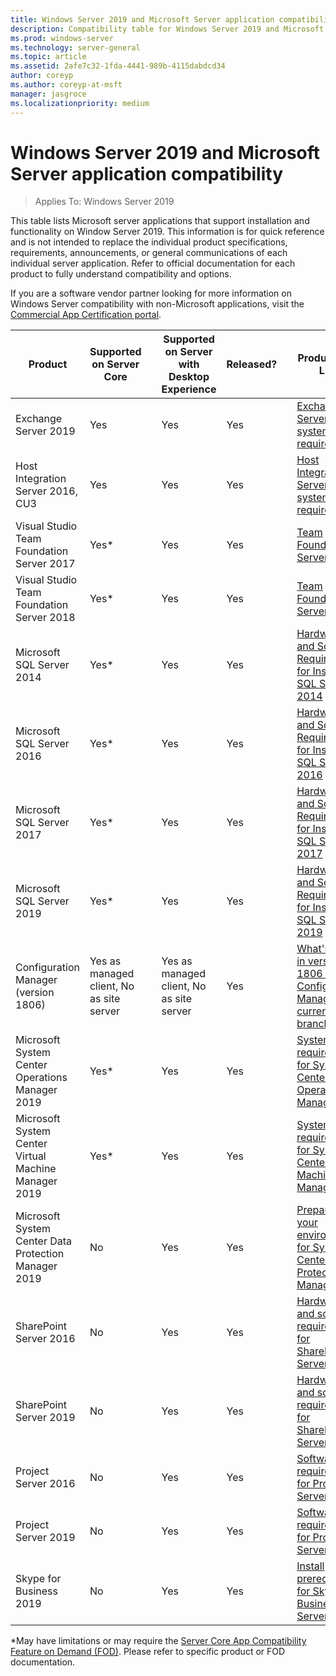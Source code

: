 ```yaml
---
title: Windows Server 2019 and Microsoft Server application compatibility
description: Compatibility table for Windows Server 2019 and Microsoft server applications
ms.prod: windows-server
ms.technology: server-general
ms.topic: article
ms.assetid: 2afe7c32-1fda-4441-989b-4115dabdcd34
author: coreyp
ms.author: coreyp-at-msft
manager: jasgroce
ms.localizationpriority: medium
---
```

# Windows Server 2019 and Microsoft Server application compatibility

>Applies To: Windows Server 2019

This table lists Microsoft server applications that support installation and functionality on Window Server 2019. This information is for quick reference and is not intended to replace the individual product specifications, requirements, announcements, or general communications of each individual server application. Refer to official documentation for each product to fully understand compatibility and options.

If you are a software vendor partner looking for more information on Windows Server compatibility with non-Microsoft applications, visit the [Commercial App Certification portal](https://commercialappcertification.microsoft.com/).

| **Product**                                                  | **Supported on Server Core**             |   | **Supported on Server with Desktop Experience** | **Released?** |   | **Product Web Link**                                                                                                                                                                                                                                                                                                                                                                                                                                                                             |
|--------------------------------------------------------------|------------------------------------------|---|-------------------------------------------------|---------------|---|--------------------------------------------------------------------------------------------------------------------------------------------------------------------------------------------------------------------------------------------------------------------------------------------------------------------------------------------------------------------------------------------------------------------------------------------------------------------------------------------------|
| Exchange Server 2019                                         | Yes                                      |   | Yes                                             | Yes           |   | [Exchange Server system requirements](https://docs.microsoft.com/Exchange/plan-and-deploy/system-requirements?view=exchserver-2019)                                                                        |
| Host Integration Server 2016, CU3                            | Yes                                      |   | Yes                                             | Yes            |   | [Host Integration Server system requirements](https://docs.microsoft.com/host-integration-server/install-and-config-guides/system-requirements)                                                            |
| Visual Studio Team Foundation Server 2017                    | Yes\*                                    |   | Yes                                             | Yes           |   | [Team Foundation Server 2017](https://docs.microsoft.com/tfs/server/requirements?view=vsts)                                                                                                                |
| Visual Studio Team Foundation Server 2018                    | Yes\*                                    |   | Yes                                             | Yes           |   | [Team Foundation Server 2018](https://docs.microsoft.com/tfs/server/requirements?view=vsts)                                                                                                                  |
| Microsoft SQL Server 2014                                    | Yes\*                                    |   | Yes                                             | Yes           |   | [Hardware and Software Requirements for Installing SQL Server 2014](https://docs.microsoft.com/sql/sql-server/install/hardware-and-software-requirements-for-installing-sql-server?view=sql-server-2014)   |
| Microsoft SQL Server 2016                                    | Yes\*                                    |   | Yes                                             | Yes           |   | [Hardware and Software Requirements for Installing SQL Server 2016](https://docs.microsoft.com/sql/sql-server/install/hardware-and-software-requirements-for-installing-sql-server?view=sql-server-2016)   |
| Microsoft SQL Server 2017                                    | Yes\*                                    |   | Yes                                             | Yes           |   | [Hardware and Software Requirements for Installing SQL Server 2017](https://docs.microsoft.com/sql/sql-server/install/hardware-and-software-requirements-for-installing-sql-server?view=sql-server-2017) |
| Microsoft SQL Server 2019                                    | Yes\*                                    |   | Yes                                             | Yes           |   | [Hardware and Software Requirements for Installing SQL Server 2019](https://docs.microsoft.com/sql/sql-server/install/hardware-and-software-requirements-for-installing-sql-server-ver15?view=sql-server-ver15)   |
| Configuration Manager (version 1806) | Yes as managed client, No as site server |   | Yes as managed client, No as site server        | Yes           |   | [What's new in version 1806 of Configuration Manager current branch](https://docs.microsoft.com/configmgr/core/plan-design/changes/whats-new-in-version-1806)                                                    |
| Microsoft System Center Operations Manager 2019              | Yes\*                                    |   | Yes                                             | Yes           |   | [System requirements for System Center Operations Manager](https://docs.microsoft.com/system-center/scom/plan-system-requirements)                                                                                                      |
| Microsoft System Center Virtual Machine Manager 2019         | Yes\*                                    |   | Yes                                             | Yes           |   | [System requirements for System Center Virtual Machine Manager](https://docs.microsoft.com/system-center/vmm/system-requirements)                                                                                                      |
| Microsoft System Center Data Protection Manager 2019         | No                                       |   | Yes                                             | Yes           |   | [Preparing your environment for System Center Data Protection Manager](https://docs.microsoft.com/system-center/dpm/prepare-environment-for-dpm?view=sc-dpm-2019)                                                                                                      |
| SharePoint Server 2016                                       | No                                       |   | Yes                                             | Yes           |   | [Hardware and software requirements for SharePoint Server 2016](https://docs.microsoft.com/SharePoint/install/hardware-and-software-requirements)                                                                |
| SharePoint Server 2019                                       | No                                       |   | Yes                                             | Yes           |   | [Hardware and software requirements for SharePoint Server 2019](https://docs.microsoft.com/sharepoint/install/hardware-and-software-requirements-2019)                                                       |
| Project Server 2016                                          | No                                       |   | Yes                                             | Yes           |   | [Software requirements for Project Server 2016](https://docs.microsoft.com/project/software-requirements-for-project-server-2016)                                                                                |
| Project Server 2019                                          | No                                       |   | Yes                                             | Yes           |   | [Software requirements for Project Server 2019](https://docs.microsoft.com/project/software-requirements-for-project-server-2019)                                                                          |
| Skype for Business 2019                                      | No                                       |   | Yes                                             | Yes           |   | [Install prerequisites for Skype for Business Server](https://docs.microsoft.com/skypeforbusiness/deploy/install/install-prerequisites)                                                                          |

\*May have limitations or may require the [Server Core App Compatibility Feature on Demand (FOD)](install-fod-19.md).
Please refer to specific product or FOD documentation.
